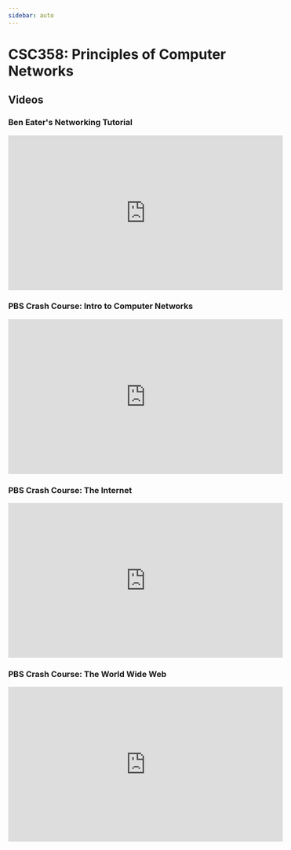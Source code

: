 ```yaml
---
sidebar: auto
---
```


# CSC358: Principles of Computer Networks

## Videos

### Ben Eater's Networking Tutorial

<iframe width="560" height="315" src="https://www.youtube.com/embed/videoseries?list=PLowKtXNTBypH19whXTVoG3oKSuOcw_XeW" frameborder="0" allow="accelerometer; autoplay; encrypted-media; gyroscope; picture-in-picture" allowfullscreen></iframe>

### PBS Crash Course: Intro to Computer Networks

<iframe width="560" height="315" src="https://www.youtube.com/embed/3QhU9jd03a0" frameborder="0" allow="accelerometer; autoplay; encrypted-media; gyroscope; picture-in-picture" allowfullscreen></iframe>

### PBS Crash Course: The Internet

<iframe width="560" height="315" src="https://www.youtube.com/embed/AEaKrq3SpW8" frameborder="0" allow="accelerometer; autoplay; encrypted-media; gyroscope; picture-in-picture" allowfullscreen></iframe>


### PBS Crash Course: The World Wide Web

<iframe width="560" height="315" src="https://www.youtube.com/embed/guvsH5OFizE" frameborder="0" allow="accelerometer; autoplay; encrypted-media; gyroscope; picture-in-picture" allowfullscreen></iframe>